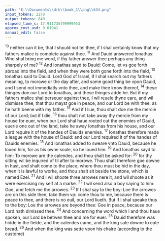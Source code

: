 ```yaml
---
path: "E:\\Documents\\drb\\book_1\\png\\634.png"
input_tokens: 2270
output_tokens: 840
elapsed_time_s: 17.911735499999953
approx_cost_usd: 0.01941
manual_edit: false
---
```

<sup>10</sup> neither can it be, that I should not tel thee, if I shal certainly know that my fathers malice is complete against thee. <sup>11</sup> And Dauid answered Ionathas: Who shal bring me word, if thy father answer thee perhaps any thing sharpely of me? <sup>12</sup> And Ionathas sayd to Dauid: Come, let vs goe forth abroad into the field, and when they were both gone forth into the field, <sup>13</sup> Ionathas said to Dauid: Lord God of Israel, if I shal search out my fathers meaning, to morowe or the day after, and some good thing be vpon Dauid, and I send not immediatly vnto thee, and make thee know thereof, <sup>14</sup> these thinges doe our Lord to Ionathas, and these thinges adde he. But if my fathers malice shal perseuer against thee, I wil reuele thyne eare, and wil dismisse thee, that thou mayst goe in peace, and our Lord be with thee, as he hath beene with my father. <sup>15</sup> And if I liue, thou shalt doe me the mercie of our Lord; but if I die, <sup>16</sup> thou shalt not take away thy mercie from my house for euer, when our Lord shal haue rooted out the enemies of Dauid, euerie one out of the land, take he away Ionathas from his house, and our Lord require it of the handes of Dauids enemies. <sup>17</sup> Ionathas therefore made a league with the house of Dauid: and our Lord required it of the handes of Dauids enemies. <sup>18</sup> And Ionathas added to sweare vnto Dauid, because he loued him, for as his owne soule, so he loued him. <sup>19</sup> And Ionathas sayd to him: To morowe are the calendes, and thou shalt be asked for: <sup>20</sup> for thy sitting wil be inquired of til after to morowe. Thou shalt therefore goe downe in hast, and shalt come to the place, where thou must be hid in the day, when it is lawful to worke, and thou shalt sit beside the stone, which is named Ezel. <sup>21</sup> And I wil shoote three arrowes nere it, and wil shoote as it were exercising my self at a marke. <sup>22</sup> I wil send also a boy saying to him: Goe, and fetch me the arrowes. <sup>23</sup> If I shal say to the boy: Loe the arrowes are on this side thee, take them vp: come thou to me, because there is peace to thee, and there is no euil, our Lord liueth. But if I shal speake thus to the boy: Loe the arrowes are beyond thee: Goe in peace, because our Lord hath dimissed thee. <sup>24</sup> And concerning the word which I and thou haue spoken, our Lord be betwen thee and me for euer. <sup>25</sup> Dauid therefore was hidde in the fielde, and the calendes came, and the king sate downe to eate bread. <sup>26</sup> And when the king was sette vpon his chaire (according to the custome)

[^1]: First booke Saul. Dauid. Ionathas.